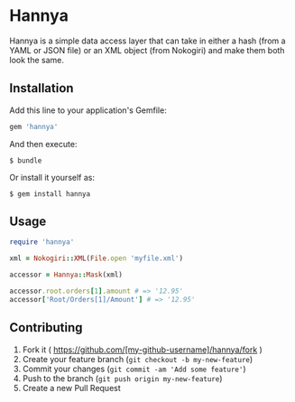 # Hannya

Hannya is a simple data access layer that can take in either a hash (from a YAML or JSON file) or an XML object (from Nokogiri) and make them both look the same.

## Installation

Add this line to your application's Gemfile:

```ruby
gem 'hannya'
```

And then execute:

    $ bundle

Or install it yourself as:

    $ gem install hannya

## Usage

```ruby
require 'hannya'

xml = Nokogiri::XML(File.open 'myfile.xml')

accessor = Hannya::Mask(xml)

accessor.root.orders[1].amount # => '12.95'
accessor['Root/Orders[1]/Amount'] # => '12.95'
```

## Contributing

1. Fork it ( https://github.com/[my-github-username]/hannya/fork )
2. Create your feature branch (`git checkout -b my-new-feature`)
3. Commit your changes (`git commit -am 'Add some feature'`)
4. Push to the branch (`git push origin my-new-feature`)
5. Create a new Pull Request
